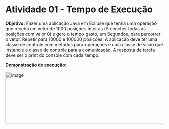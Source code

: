 # Atividade 01 - Tempo de Execução 

**Objetivo:**
Fazer uma aplicação Java em Eclipse que tenha uma operação que receba um vetor de 1000
posições inteiras (Preencher todas as posições com valor 0) e gere o tempo gasto, em
Segundos, para percorrer o vetor. Repetir para 10000 e 100000 posições. A aplicação deve
ter uma classe de controle com métodos para operações e uma classe de visão que instancie
a classe de controle para a comunicação. A resposta da tarefa deve ser o print do console
com cada tempo.

**Demonstração de execução:**

<img width="516" height="165" alt="image" src="https://github.com/user-attachments/assets/1f018cc3-3882-4f0b-8176-c66e5f1bfb5f" />
